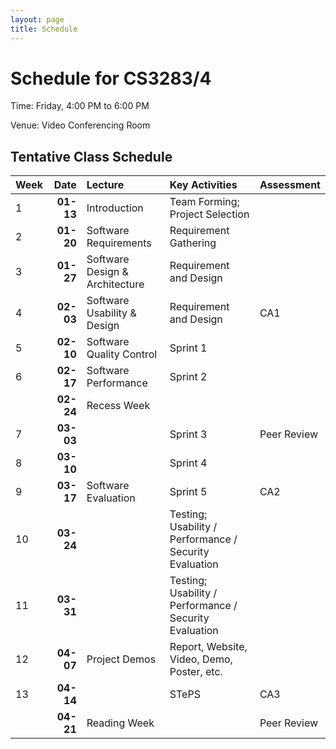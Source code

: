 ```yaml
---
layout: page
title: Schedule
---
```


# Schedule for CS3283/4

Time: Friday, 4:00 PM to 6:00 PM

Venue: Video Conferencing Room

## Tentative Class Schedule

|Week| Date      | Lecture                 | Key Activities | Assessment |
|-|----------:|:------------------------|:---------|:-----------|
|1| **01-13** | Introduction| Team Forming; Project Selection | |
|2| **01-20** | Software Requirements| Requirement Gathering | |
|3| **01-27** | Software Design &amp; Architecture| Requirement and Design ||
|4| **02-03** | Software Usability &amp; Design| Requirement and Design | CA1 | 
|5| **02-10** | Software Quality Control| Sprint 1|  |
|6| **02-17** | Software Performance | Sprint 2 | |
|| **02-24** | Recess Week ||| 
|7| **03-03** | | Sprint 3 | Peer Review |
|8| **03-10** | | Sprint 4 |  |
|9| **03-17** | Software Evaluation | Sprint 5 | CA2 |
|10| **03-24** | | Testing; Usability / Performance / Security Evaluation | |
|11| **03-31** | | Testing; Usability / Performance / Security Evaluation | |
|12| **04-07** | Project Demos | Report, Website, Video, Demo, Poster, etc. ||
|13| **04-14** | |STePS| CA3 | 
|| **04-21** | Reading Week || Peer Review |
